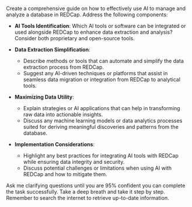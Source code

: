 Create a comprehensive guide on how to effectively use AI to manage and analyze a database in REDCap. Address the following components:

- **AI Tools Identification**: Which AI tools or software can be integrated or used alongside REDCap to enhance data extraction and analysis? Consider both proprietary and open-source tools.
  
- **Data Extraction Simplification**:
  - Describe methods or tools that can automate and simplify the data extraction process from REDCap.
  - Suggest any AI-driven techniques or platforms that assist in seamless data migration or integration from REDCap to analytical tools.
  
- **Maximizing Data Utility**:
  - Explain strategies or AI applications that can help in transforming raw data into actionable insights.
  - Discuss any machine learning models or data analytics processes suited for deriving meaningful discoveries and patterns from the database.
  
- **Implementation Considerations**:
  - Highlight any best practices for integrating AI tools with REDCap while ensuring data integrity and security.
  - Discuss potential challenges or limitations when using AI with REDCap and how to mitigate them.

Ask me clarifying questions until you are 95% confident you can complete the task successfully. Take a deep breath and take it step by step. Remember to search the internet to retrieve up-to-date information.